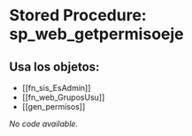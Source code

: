 # Stored Procedure: sp_web_getpermisoeje

## Usa los objetos:
- [[fn_sis_EsAdmin]]
- [[fn_web_GruposUsu]]
- [[gen_permisos]]

*No code available.*
